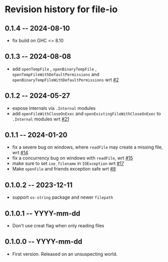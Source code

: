 # Revision history for file-io

## 0.1.4 -- 2024-08-10

* fix build on GHC <= 8.10

## 0.1.3 -- 2024-08-08

* add `openTempFile` , `openBinaryTempFile` , `openTempFileWithDefaultPermissions` and `openBinaryTempFileWithDefaultPermissions` wrt [#2](https://github.com/hasufell/file-io/issues/2)

## 0.1.2 -- 2024-05-27

* expose internals via `.Internal` modules
* add `openFileWithCloseOnExec` and `openExistingFileWithCloseOnExec` to `.Internal` modules wrt [#21](https://github.com/hasufell/file-io/issues/21)

## 0.1.1 -- 2024-01-20

* fix a severe bug on windows, where `readFile` may create a missing file, wrt [#14](https://github.com/hasufell/file-io/issues/14)
* fix a concurrency bug on windows with `readFile`, wrt [#15](https://github.com/hasufell/file-io/issues/15)
* make sure to set `ioe_filename` in `IOException` wrt [#17](https://github.com/hasufell/file-io/issues/17)
* Make `openFile` and friends exception safe wrt [#8](https://github.com/hasufell/file-io/issues/8)

## 0.1.0.2 -- 2023-12-11

* support `os-string` package and newer `filepath`

## 0.1.0.1 -- YYYY-mm-dd

* Don't use creat flag when only reading files

## 0.1.0.0 -- YYYY-mm-dd

* First version. Released on an unsuspecting world.
